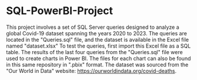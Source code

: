 # SQL-PowerBI-Project
This project involves a set of SQL Server queries designed to analyze a global Covid-19 dataset spanning the years 2020 to 2023. The queries are located in the "Queries.sql" file, and the dataset is available in the Excel file named "dataset.xlsx" To test the queries, first import this Excel file as a SQL table. The results of the last four queries from the "Queries.sql" file were used to create charts in Power BI. The files for each chart can also be found in this same repository in ".pbix" format. The dataset was sourced from the "Our World in Data" website: https://ourworldindata.org/covid-deaths.
